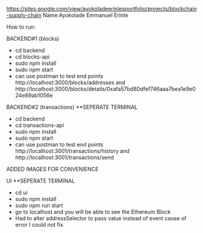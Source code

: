 https://sites.google.com/view/ayokoladeerinlesportfolio/projects/blockchain-supply-chain
Name:Ayokolade Emmanuel Erinle


How to run:

BACKEND#1 (blocks)
- cd backend
- cd blocks-api
- sudo npm install
- sudo npm start
- can use postman to test end points http://localhost:3000/blocks/addresses and http://localhost:3000/blocks/details/0xafa57bd80dfef746aaa7bea1e9e024e89ab1056e 

BACKEND#2 (transactions) **SEPERATE TERMINAL
- cd backend
- cd transactions-api
- sudo npm install
- sudo npm start
- can use postman to test end points http://localhost:3001/transactions/history and http://localhost:3001/transactions/send

ADDED IMAGES FOR CONVENIENCE

UI **SEPERATE TERMINAL
- cd ui
- sudo npm install
- sudo npm run start
- go to localhost and you will be able to see the Ethereum Block
- Had to alter addressSelector to pass value instead of event cause of error I could not fix.

